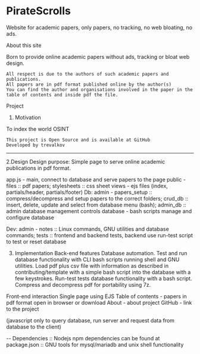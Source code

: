 # PirateScrolls
Website for academic papers, only papers, no tracking, no web bloating, no ads.

 About this site

Born to provide online academic papers without ads, tracking or bloat web design.

    All respect is due to the authors of such academic papers and publications.
    All papers are in pdf format published online by the author(s)
    You can find the author and organisations involved in the paper in the table of contents and inside pdf the file.


Project

1. Motivation

To index the world OSINT

    This project is Open Source and is available at GitHub
    Developed by trevalkov

*********************************************************************************************************************************
2.Design
Design purpose: Simple page to serve online academic publications in pdf format.

app.js - main, connect to database and serve papers to the page
public - files :: pdf papers; stylesheets :: css sheet
views - ejs files (index, partials/header, partials/footer)
Db:
admin - papers_setup :: compress/decompress and setup papers to the correct folders; crud_db :: insert, delete, update and select from database menu (bash); admin_db :: admin database management controls
database - bash scripts manage and configure database

Dev:
admin - notes :: Linux commands, GNU utilities and database commands; tests :: frontend and backend tests, backend use run-test script to test or reset database

3. Implementation
Back-end features
Database automation.
Test and run database functionality with CLI bash scripts running shell and GNU utilities. 
Load pdf plus csv file with information as described in contributing/template with a simple bash script into the database with a few keystrokes.
Run-test tests database functionality with a bash script.
Compress and decompress pdf for portability using 7z.

Front-end interaction
Single page using EJS
Table of contents - papers in pdf format open in browser or download
About - about project
GitHub - link to the project

(javascript only to query database, run server and request data from database to the client)

-- Dependencies
:: Nodejs npm dependencies can be found at package.json
:: GNU tools for mysql/mariadb and unix shell functionality
